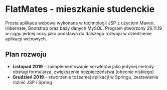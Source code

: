 # FlatMates - mieszkanie studenckie

Prosta aplikaca webowa wykonana w technologii JSP z użyciem Maven, Hibernate, Bootstrap oraz bazy danych MySQL. Program stworzony 26.11.19 w ciągu jednej nocy jako podstawa do dalszego rozwoju w dziedzienie aplikacji webowych.


## Plan rozwoju

* **Listopad 2019** - zaimplementowanie serwletów jako jedynej metody obsługi formularza, zwiększenie bezpieczeństwa (obecnie niskiego)
* **Grudzień 2019** - stworzenie tożsamej aplikacji w Springu, zestawienie różnić JSP i Spring

